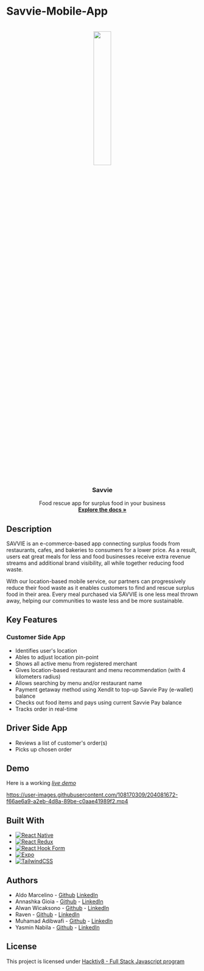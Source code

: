 # Savvie-Mobile-App

<br />
<div align="center">
  <img src="https://user-images.githubusercontent.com/108170309/203873106-0ea1e561-796d-4b56-b93e-696145f8f55c.png" width=30% height=30%>

<h3 align="center">Savvie</h3>

  <p align="center">
    Food rescue app for surplus food in your business
    <br />
    <a href="https://github.com/yasminnabila/Savvie-Server/blob/main/api_refences.md"><strong>Explore the docs »</strong></a>
  </p>
</div>

## Description

SAVVIE is an e-commerce-based app connecting surplus foods from restaurants, cafes, and bakeries to consumers for a lower price. As a result, users eat great meals for less and food businesses receive extra revenue streams and additional brand visibility, all while together reducing food waste.

With our location-based mobile service, our partners can progressively reduce their food waste as it enables customers to find and rescue surplus food in their area. Every meal purchased via SAVVIE is one less meal thrown away, helping our communities to waste less and be more sustainable.

## Key Features

### Customer Side App
* Identifies user's location
* Ables to adjust location pin-point
* Shows all active menu from registered merchant
* Gives location-based restaurant and menu recommendation (with 4 kilometers radius)
* Allows searching by menu and/or restaurant name
* Payment getaway method using Xendit to top-up Savvie Pay (e-wallet) balance
* Checks out food items and pays using current Savvie Pay balance
* Tracks order in real-time

## Driver Side App
* Reviews a list of customer's order(s)
* Picks up chosen order

## Demo

Here is a working [_live demo_](https://expo.dev/@yasminnabila/FR-mobile?serviceType=classic&distribution=expo-go)

https://user-images.githubusercontent.com/108170309/204081672-f66ae6a9-a2eb-4d8a-89be-c0aae41989f2.mp4

## Built With

* [![React Native][ReactNative.dev]][React-Native-url]
* [![React Redux][Redux.js]][Redux-url]
* [![React Hook Form][React-Hook-Form.com]][React-Hook-url]
* [![Expo][Expo.dev]][Expo-url]
* [![TailwindCSS][TailwindCSS.com]][TailwindCSS-url]

## Authors

* Aldo Marcelino - [Github](https://github.com/aldomarcelino) [LinkedIn](https://www.linkedin.com/in/aldo-marcelino-791bb5211/)
* Annashka Gioia - [Github](https://github.com/gioiaswndr) - [LinkedIn](https://www.linkedin.com/in/annashkagioia/)
* Alwan Wicaksono - [Github](https://github.com/alwanWicaksono) -  [LinkedIn](https://www.linkedin.com/in/alwan-wicaksono-853574249/)
* Raven - [Github](https://github.com/Tjravenn) - [LinkedIn](https://www.linkedin.com/in/raven-raven-362290235/)
* Muhamad Adibwafi - [Github](https://github.com/adibwafi) - [LinkedIn](https://www.linkedin.com/in/adibwafi/)
* Yasmin Nabila - [Github](https://github.com/yasminnabila) - [LinkedIn](https://www.linkedin.com/in/yasminnabila/)

## License

This project is licensed under [Hacktiv8 - Full Stack Javascript program](https://hacktiv8.com/)

<!-- MARKDOWN LINKS & IMAGES -->
[ReactNative.dev]: https://img.shields.io/badge/react_native-%2320232a.svg?style=for-the-badge&logo=react&logoColor=%2361DAFB
[React-Native-url]: https://reactnative.dev/
[Redux.js]: https://img.shields.io/badge/redux-%23593d88.svg?style=for-the-badge&logo=redux&logoColor=white
[Redux-url]: https://redux.js.org/
[React-Hook-Form.com]: https://img.shields.io/badge/React%20Hook%20Form-%23EC5990.svg?style=for-the-badge&logo=reacthookform&logoColor=white
[React-Hook-url]: https://react-hook-form.com/
[Expo.dev]: https://img.shields.io/badge/expo-1C1E24?style=for-the-badge&logo=expo&logoColor=#D04A37
[Expo-url]: https://expo.dev/
[TailwindCSS.com]: https://img.shields.io/badge/tailwindcss-%2338B2AC.svg?style=for-the-badge&logo=tailwind-css&logoColor=white
[TailwindCSS-url]: https://tailwindcss.com/
[Babel-core]: https://img.shields.io/badge/Babel-F9DC3e?style=for-the-badge&logo=babel&logoColor=black
[Babel-url]: https://www.npmjs.com/package/@babel/core
